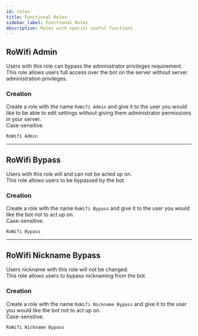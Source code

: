 ```yaml
---
id: roles
title: Functional Roles
sidebar_label: Functional Roles
description: Roles with special useful functions
---
```


## RoWifi Admin

Users with this role can bypass the administrator privileges requirement.  
This role allows users full access over the bot on the server without server administration privileges.

### Creation

Create a role with the name `RoWifi Admin` and give it to the user you would like to be able to edit settings without giving them administrator permissions in your server.  
Case-sensitive.

```text
RoWifi Admin
```
___

## RoWifi Bypass

Users with this role will and can not be acted up on.  
This role allows users to be bypassed by the bot.

### Creation

Create a role with the name `RoWifi Bypass` and give it to the user you would like the bot not to act up on.  
Case-sensitive.

```text
RoWifi Bypass
```
___

## RoWifi Nickname Bypass

Users nickname with this role will not be changed.  
This role allows users to bypass nicknaming from the bot.

### Creation

Create a role with the name `RoWifi Nickname Bypass` and give it to the user you would like the bot not to act up on.  
Case-sensitive.

```text
RoWifi Nickname Bypass
```